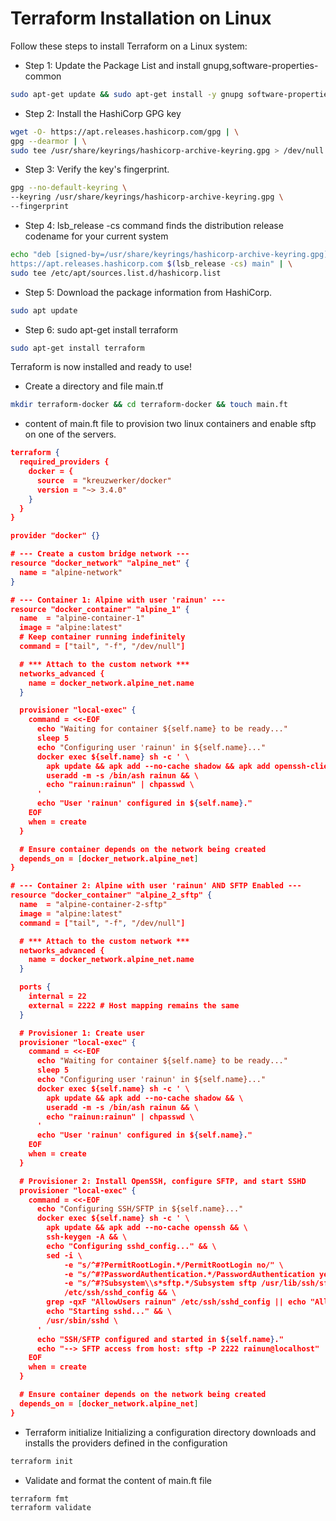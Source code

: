 # Terraform Installation on Linux

Follow these steps to install Terraform on a Linux system:

* Step 1: Update the Package List and install gnupg,software-properties-common
```bash
sudo apt-get update && sudo apt-get install -y gnupg software-properties-common
```

* Step 2: Install the HashiCorp GPG key
```bash
wget -O- https://apt.releases.hashicorp.com/gpg | \
gpg --dearmor | \
sudo tee /usr/share/keyrings/hashicorp-archive-keyring.gpg > /dev/null

```

* Step 3: Verify the key's fingerprint.
```bash
gpg --no-default-keyring \
--keyring /usr/share/keyrings/hashicorp-archive-keyring.gpg \
--fingerprint

```

* Step 4: lsb_release -cs command finds the distribution release codename for your current system
```bash
echo "deb [signed-by=/usr/share/keyrings/hashicorp-archive-keyring.gpg] \
https://apt.releases.hashicorp.com $(lsb_release -cs) main" | \
sudo tee /etc/apt/sources.list.d/hashicorp.list

```

* Step 5: Download the package information from HashiCorp.
```bash
sudo apt update
```

* Step 6: sudo apt-get install terraform
```bash
sudo apt-get install terraform
```

Terraform is now installed and ready to use!

* Create a directory and file main.tf
```bash
mkdir terraform-docker && cd terraform-docker && touch main.ft
```
* content of main.ft file to provision two linux containers and enable sftp on one of the servers.

```json
terraform {
  required_providers {
    docker = {
      source  = "kreuzwerker/docker"
      version = "~> 3.4.0"
    }
  }
}

provider "docker" {}

# --- Create a custom bridge network ---
resource "docker_network" "alpine_net" {
  name = "alpine-network"
}

# --- Container 1: Alpine with user 'rainun' ---
resource "docker_container" "alpine_1" {
  name  = "alpine-container-1"
  image = "alpine:latest"
  # Keep container running indefinitely
  command = ["tail", "-f", "/dev/null"]

  # *** Attach to the custom network ***
  networks_advanced {
    name = docker_network.alpine_net.name
  }

  provisioner "local-exec" {
    command = <<-EOF
      echo "Waiting for container ${self.name} to be ready..."
      sleep 5
      echo "Configuring user 'rainun' in ${self.name}..."
      docker exec ${self.name} sh -c ' \
        apk update && apk add --no-cache shadow && apk add openssh-client &&\
        useradd -m -s /bin/ash rainun && \
        echo "rainun:rainun" | chpasswd \
      '
      echo "User 'rainun' configured in ${self.name}."
    EOF
    when = create
  }

  # Ensure container depends on the network being created
  depends_on = [docker_network.alpine_net]
}

# --- Container 2: Alpine with user 'rainun' AND SFTP Enabled ---
resource "docker_container" "alpine_2_sftp" {
  name  = "alpine-container-2-sftp"
  image = "alpine:latest"
  command = ["tail", "-f", "/dev/null"]

  # *** Attach to the custom network ***
  networks_advanced {
    name = docker_network.alpine_net.name
  }

  ports {
    internal = 22
    external = 2222 # Host mapping remains the same
  }

  # Provisioner 1: Create user
  provisioner "local-exec" {
    command = <<-EOF
      echo "Waiting for container ${self.name} to be ready..."
      sleep 5
      echo "Configuring user 'rainun' in ${self.name}..."
      docker exec ${self.name} sh -c ' \
        apk update && apk add --no-cache shadow && \
        useradd -m -s /bin/ash rainun && \
        echo "rainun:rainun" | chpasswd \
      '
      echo "User 'rainun' configured in ${self.name}."
    EOF
    when = create
  }

  # Provisioner 2: Install OpenSSH, configure SFTP, and start SSHD
  provisioner "local-exec" {
    command = <<-EOF
      echo "Configuring SSH/SFTP in ${self.name}..."
      docker exec ${self.name} sh -c ' \
        apk update && apk add --no-cache openssh && \
        ssh-keygen -A && \
        echo "Configuring sshd_config..." && \
        sed -i \
            -e "s/^#?PermitRootLogin.*/PermitRootLogin no/" \
            -e "s/^#?PasswordAuthentication.*/PasswordAuthentication yes/" \
            -e "s/^#?Subsystem\\s*sftp.*/Subsystem sftp /usr/lib/ssh/sftp-server/" \
            /etc/ssh/sshd_config && \
        grep -qxF "AllowUsers rainun" /etc/ssh/sshd_config || echo "AllowUsers rainun" >> /etc/ssh/sshd_config && \
        echo "Starting sshd..." && \
        /usr/sbin/sshd \
      '
      echo "SSH/SFTP configured and started in ${self.name}."
      echo "--> SFTP access from host: sftp -P 2222 rainun@localhost"
    EOF
    when = create
  }

  # Ensure container depends on the network being created
  depends_on = [docker_network.alpine_net]
}
```

* Terraform initialize 
Initializing a configuration directory downloads and installs the providers defined in the configuration

```bash
terraform init
```

* Validate and format the content of main.ft file
```bash
terraform fmt
terraform validate
```